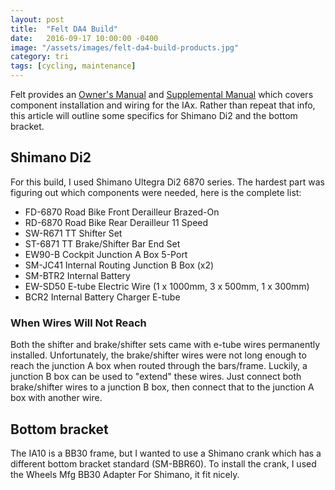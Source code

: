 ```yaml
---
layout: post
title:  "Felt DA4 Build"
date:   2016-09-17 10:00:00 -0400
image: "/assets/images/felt-da4-build-products.jpg"
category: tri
tags: [cycling, maintenance]
---
```

Felt provides an [Owner's Manual][1] and [Supplemental Manual][2] which covers
component installation and wiring for the IAx. Rather than repeat that info,
this article will outline some specifics for Shimano Di2 and the bottom bracket.

## Shimano Di2

For this build, I used Shimano Ultegra Di2 6870 series. The hardest part was
figuring out which components were needed, here is the complete list:

* FD-6870 Road Bike Front Derailleur Brazed-On
* RD-6870 Road Bike Rear Derailleur 11 Speed
* SW-R671 TT Shifter Set
* ST-6871 TT Brake/Shifter Bar End Set
* EW90-B Cockpit Junction A Box 5-Port
* SM-JC41 Internal Routing Junction B Box (x2)
* SM-BTR2 Internal Battery
* EW-SD50 E-tube Electric Wire (1 x 1000mm, 3 x 500mm, 1 x 300mm)
* BCR2 Internal Battery Charger E-tube

### When Wires Will Not Reach

Both the shifter and brake/shifter sets came with e-tube wires permanently
installed. Unfortunately, the brake/shifter wires were not long enough to reach
the junction A box when routed through the bars/frame. Luckily, a junction B
box can be used to "extend" these wires. Just connect both brake/shifter wires
to a junction B box, then connect that to the junction A box with another wire.

## Bottom bracket
The IA10 is a BB30 frame, but I wanted to use a Shimano crank which has a
different bottom bracket standard (SM-BBR60). To install the crank, I used the
Wheels Mfg BB30 Adapter For Shimano, it fit nicely.

[1]: http://www.feltbicycles.com/Resources/Manuals/2015_IA_Owners_Manual.pdf
[2]: http://www.feltbicycles.com/Resources/Manuals/IA_SupplmentalManual_102315.pdf
